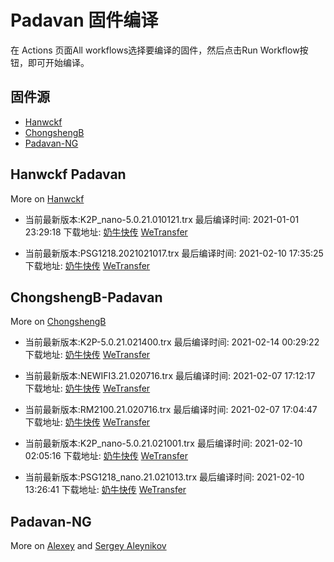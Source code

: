 # Padavan 固件编译
在 Actions 页面All workflows选择要编译的固件，然后点击Run Workflow按钮，即可开始编译。
## 固件源

- [Hanwckf](#Hanwckf-Padavan)
- [ChongshengB](#ChongshengB-Padavan)
- [Padavan-NG](#Padavan-NG)

## Hanwckf Padavan
More on [Hanwckf](https://github.com/hanwckf/rt-n56u/)

* 当前最新版本:K2P_nano-5.0.21.010121.trx  最后编译时间: 2021-01-01 23:29:18  下载地址: [奶牛快传](https://cowtransfer.com/s/4e616461205445)  [WeTransfer](https://we.tl/t-Rv6CUFUIr9)

* 当前最新版本:PSG1218.2021021017.trx  最后编译时间: 2021-02-10 17:35:25  下载地址: [奶牛快传](https://cowtransfer.com/s/3cf7874b128043)  [WeTransfer](https://we.tl/t-izK7OWXhlP)


















## ChongshengB-Padavan
More on [ChongshengB](https://github.com/chongshengB/rt-n56u)



* 当前最新版本:K2P-5.0.21.021400.trx  最后编译时间: 2021-02-14 00:29:22  下载地址: [奶牛快传](https://cowtransfer.com/s/88378671974440)  [WeTransfer](https://we.tl/t-bWk4akkWG5)

* 当前最新版本:NEWIFI3.21.020716.trx  最后编译时间: 2021-02-07 17:12:17  下载地址: [奶牛快传](https://cowtransfer.com/s/72b7ed3fe11044)  [WeTransfer](https://we.tl/t-lXuJd6eBtY)

* 当前最新版本:RM2100.21.020716.trx  最后编译时间: 2021-02-07 17:04:47  下载地址: [奶牛快传](https://cowtransfer.com/s/19f03b64237b46)  [WeTransfer](https://we.tl/t-gTEsxfLCnr)

* 当前最新版本:K2P_nano-5.0.21.021001.trx  最后编译时间: 2021-02-10 02:05:16  下载地址: [奶牛快传](https://cowtransfer.com/s/e9d11b47439048)  [WeTransfer](https://we.tl/t-LVAcqgYTaI)

* 当前最新版本:PSG1218_nano.21.021013.trx  最后编译时间: 2021-02-10 13:26:41  下载地址: [奶牛快传](https://cowtransfer.com/s/dce96ef77ffd4e)  [WeTransfer](https://we.tl/t-QAX47R0afI)













## Padavan-NG
More on [Alexey](https://gitlab.com/dm38/padavan-ng) and [Sergey Aleynikov](https://github.com/dur-randir/padavan-ng)
